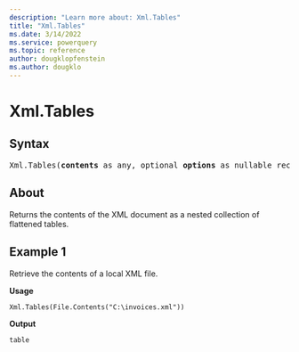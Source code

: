 ```yaml
---
description: "Learn more about: Xml.Tables"
title: "Xml.Tables"
ms.date: 3/14/2022
ms.service: powerquery
ms.topic: reference
author: dougklopfenstein
ms.author: dougklo
---
```

# Xml.Tables

## Syntax

<pre>
Xml.Tables(<b>contents</b> as any, optional <b>options</b> as nullable record, optional <b>encoding</b> as nullable number) as table
</pre>

## About

Returns the contents of the XML document as a nested collection of flattened tables.

## Example 1

Retrieve the contents of a local XML file.

**Usage**

```powerquery-m
Xml.Tables(File.Contents("C:\invoices.xml"))
```

**Output**

`table`
